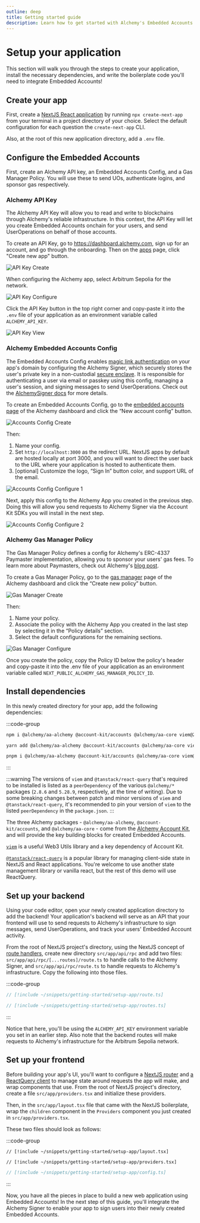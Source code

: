 ```yaml
---
outline: deep
title: Getting started guide
description: Learn how to get started with Alchemy's Embedded Accounts using Account Kit and the Alchemy Signer, Modular Account, Rundler and Gas Manager.
---
```


# Setup your application

This section will walk you through the steps to create your application, install the necessary dependencies, and write the boilerplate code you'll need to integrate Embedded Accounts!

## Create your app

First, create a [NextJS React application](https://nextjs.org/docs/pages/api-reference/create-next-app) by running `npx create-next-app` from your terminal in a project directory of your choice. Select the default configuration for each question the `create-next-app` CLI.

Also, at the root of this new application directory, add a `.env` file.

## Configure the Embedded Accounts

First, create an Alchemy API key, an Embedded Accounts Config, and a Gas Manager Policy. You will use these to send UOs, authenticate logins, and sponsor gas respectively.

### Alchemy API Key

The Alchemy API Key will allow you to read and write to blockchains through Alchemy's reliable infrastructure. In this context, the API Key will let you create Embedded Accounts onchain for your users, and send UserOperations on behalf of those accounts.

To create an API Key, go to https://dashboard.alchemy.com, sign up for an account, and go through the onboarding. Then on the [apps](https://dashboard.alchemy.com/apps/?a=embedded-accounts-get-started) page, click "Create new app" button.

![API Key Create](/images/getting-started/api-key-create.png)

When configuring the Alchemy app, select Arbitrum Sepolia for the network.

![API Key Configure](/images/getting-started/api-key-configure.png)

Click the API Key button in the top right corner and copy-paste it into the `.env` file of your application as an environment variable called `ALCHEMY_API_KEY`.

![API Key View](/images/getting-started/api-key-view.png)

### Alchemy Embedded Accounts Config

The Embedded Accounts Config enables [magic link authentication](https://accountkit.alchemy.com/resources/terms#magic-link-authentication) on your app's domain by configuring the Alchemy Signer, which securely stores the user's private key in a non-custodial [secure enclave](https://docs.turnkey.com/security/our-approach). It is responsible for authenticating a user via email or passkey using this config, managing a user's session, and signing messages to send UserOperations. Check out the [AlchemySigner docs](https://accountkit.alchemy.com/packages/aa-alchemy/signer/overview) for more details.

To create an Embedded Accounts Config, go to the [embedded accounts page](https://dashboard.alchemy.com/accounts/?a=embedded-accounts-get-started) of the Alchemy dashboard and click the “New account config” button.

![Accounts Config Create](/images/getting-started/accounts-config-create.png)

Then:

1. Name your config.
2. Set `http://localhost:3000` as the redirect URL. NextJS apps by default are hosted locally at port 3000, and you will want to direct the user back to the URL where your application is hosted to authenticate them.
3. [optional] Customize the logo, “Sign In” button color, and support URL of the email.

![Accounts Config Configure 1](/images/getting-started/accounts-config-configure-1.png)

Next, apply this config to the Alchemy App you created in the previous step. Doing this will allow you send requests to Alchemy Signer via the Account Kit SDKs you will install in the next step.

![Accounts Config Configure 2](/images/getting-started/accounts-config-configure-2.png)

### Alchemy Gas Manager Policy

The Gas Manager Policy defines a config for Alchemy's ERC-4337 Paymaster implementation, allowing you to sponsor your users' gas fees. To learn more about Paymasters, check out Alchemy's [blog post](https://www.alchemy.com/overviews/what-is-a-paymaster).

To create a Gas Manager Policy, go to the [gas manager](https://dashboard.alchemy.com/gas-manager?a=embedded-accounts-get-started) page of the Alchemy dashboard and click the “Create new policy” button.

![Gas Manager Create](/images/getting-started/gas-manager-create.png)

Then:

1. Name your policy.
2. Associate the policy with the Alchemy App you created in the last step by selecting it in the “Policy details” section.
3. Select the default configurations for the remaining sections.

![Gas Manager Configure](/images/getting-started/gas-manager-configure.png)

Once you create the policy, copy the Policy ID below the policy's header and copy-paste it into the .env file of your application as an environment variable called `NEXT_PUBLIC_ALCHEMY_GAS_MANAGER_POLICY_ID`.

## Install dependencies

In this newly created directory for your app, add the following dependencies:

:::code-group

```bash [npm]
npm i @alchemy/aa-alchemy @account-kit/accounts @alchemy/aa-core viem@2.8.6 @tanstack/react-query@5.28.9
```

```bash [yarn]
yarn add @alchemy/aa-alchemy @account-kit/accounts @alchemy/aa-core viem@2.8.6 @tanstack/react-query@5.28.9
```

```bash [pnpm]
pnpm i @alchemy/aa-alchemy @account-kit/accounts @alchemy/aa-core viem@2.8.6 @tanstack/react-query@5.28.9
```

:::

:::warning
The versions of `viem` and `@tanstack/react-query` that's required to be installed is listed as a `peerDependency` of the various `@alchemy/*` packages (`2.8.6` and `5.28.9`, respectively, at the time of writing). Due to some breaking changes between patch and minor versions of `viem` and `@tanstack/react-query`, it's recommended to pin your version of `viem` to the listed `peerDependency` in the `package.json`.
:::

The three Alchemy packages - `@alchemy/aa-alchemy`, `@account-kit/accounts`, and `@alchemy/aa-core` - come from the [Alchemy Account Kit](https://accountkit.alchemy.com/), and will provide the key building blocks for created Embedded Accounts.

[`viem`](https://viem.sh/) is a useful Web3 Utils library and a key dependency of Account Kit.

[`@tanstack/react-query`](https://tanstack.com/query/latest) is a popular library for managing client-side state in NextJS and React applications. You're welcome to use another state management library or vanilla react, but the rest of this demo will use ReactQuery.

## Set up your backend

Using your code editor, open your newly created application directory to add the backend! Your application's backend will serve as an API that your frontend will use to send requests to Alchemy's infrastructure to sign messages, send UserOperations, and track your users' Embedded Account activity.

From the root of NextJS project's directory, using the NextJS concept of [route handlers](https://nextjs.org/docs/app/building-your-application/routing/route-handlers), create new directory `src/app/api/rpc` and add two files: `src/app/api/rpc/[...routes]/route.ts` to handle calls to the Alchemy Signer, and `src/app/api/rpc/route.ts` to handle requests to Alchemy's infrastructure. Copy the following into those files.

:::code-group

```ts [src/app/api/rpc/route.ts]
// [!include ~/snippets/getting-started/setup-app/route.ts]
```

```ts [src/app/api/rpc/[...routes]/route.ts]
// [!include ~/snippets/getting-started/setup-app/routes.ts]
```

:::

Notice that here, you'll be using the `ALCHEMY_API_KEY` environment variable you set in an earlier step. Also note that the backend routes will make requests to Alchemy's infrastructure for the Arbitrum Sepolia network.

## Set up your frontend

Before building your app's UI, you'll want to configure a [NextJS router](https://nextjs.org/docs/app/building-your-application/routing/linking-and-navigating) and [a ReactQuery client](https://tanstack.com/query/v4/docs/framework/react/reference/QueryClientProvider) to manage state around requests the app will make, and wrap components that use. From the root of NextJS project's directory, create a file `src/app/providers.tsx` and initialize these providers.

Then, in the `src/app/layout.tsx` file that came with the NextJS boilerplate, wrap the `children` component in the `Providers` component you just created in `src/app/providers.tsx`.

These two files should look as follows:

:::code-group

```tsx [src/app/layout.tsx]
// [!include ~/snippets/getting-started/setup-app/layout.tsx]
```

```tsx [src/app/providers.tsx]
// [!include ~/snippets/getting-started/setup-app/providers.tsx]
```

```ts [src/app/config.ts]
// [!include ~/snippets/getting-started/setup-app/config.ts]
```

:::

Now, you have all the pieces in place to build a new web application using Embedded Accounts! In the next step of this guide, you'll integrate the Alchemy Signer to enable your app to sign users into their newly created Embedded Accounts.
